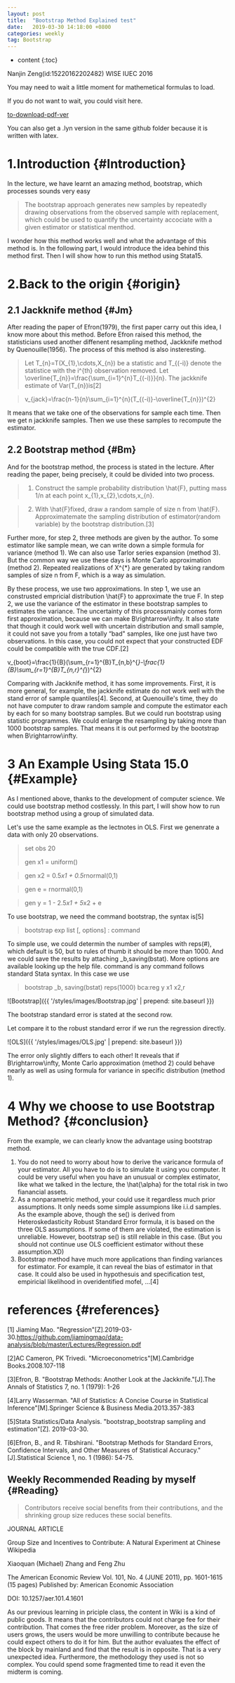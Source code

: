 ```yaml
---
layout: post
title:  "Bootstrap Method Explained test"
date:   2019-03-30 14:18:00 +0800
categories: weekly
tag: Bootstrap
---
```


* content
{:toc}

<script type="text/javascript" src="http://cdn.mathjax.org/mathjax/latest/MathJax.js?config=default"></script>


Nanjin Zeng(id:15220162202482) WISE IUEC 2016

You may need to wait a little moment for mathemetical formulas to load. 

If you do not want to wait, you could visit here.
 
[to-download-pdf-ver](https://github.com/NanjinZeng/Microeconometrics/blob/master/HW/2019-03-30-Bootstrap_Method_Explained.pdf)

You can also get a .lyn version in the same github folder because it is written with latex.

1.Introduction		{#Introduction}
====================================
In the lecture, we have learnt an amazing method, bootstrap, which processes sounds very easy
>The bootstrap approach generates new samples by repeatedly drawing observations from the observed sample with replacement, which could be used to quantify the uncertainty accociate with a given estimator or statistical menthod.

I wonder how this method works well and what the advantage of this method is. In the following part, I would introduce the idea behind this method first. Then I will show how to run this method using Stata15.


2.Back to the origin		{#origin}
====================================

2.1 Jackknife method	{#Jm}
------------------------------------
After reading the paper of Efron(1979), the first paper carry out this idea, I know more about this method. Before Efron raised this method, the statisticians used another diffenent resampling method, Jackknife method by Quenouille(1956). The process of this method is also insteresting.
>Let T_{n}=T(X_{1},\cdots,X_{n}) be a statistic and T_{(-i)} denote the statistice with the i^{th} observation removed. Let \overline{T_{n}}=\frac{\sum_{i=1}^{n}T_{(-i)}}{n}. The jackknife estimate of Var(T_{n})is[2]

>v_{jack}=\frac{n-1}{n}\sum_{i=1}^{n}(T_{(-i)}-\overline{T_{n}})^{2}

It means that we take one of the observations for sample each time. Then we get n jackknife samples. Then we use these samples to recompute the estimator.

2.2 Bootstrap method	{#Bm}
------------------------------------
And for the bootstrap method, the process is stated in the lecture. After reading the paper, being precisely, it could be divided into two process.
>1. Construct the sample probability distribution \hat{F}, putting mass 1/n at each point x_{1},x_{2},\cdots,x_{n}.

>2. With \hat{F}fixed, draw a random sample of size n from \hat{F}. Approximatemate the sampling distribution of estimator(random variable) by the bootstrap distribution.[3]

Further more, for step 2, three methods are given by the author. To some estimator like sample mean, we can write down a simple formula for variance (method 1). We can also use Tarlor series expansion (method 3). But the common way we use these days is Monte Carlo approximation (method 2). Repeated realizations of X^{*} are generated by taking random samples of size n from F, which is a way as simulation.

By these process, we use two approximations. In step 1, we use an construsted empricial distribution \hat{F} to approximate the true F. In step 2, we use the variance of the estimator in these bootstrap samples to estimates the variance. The uncertainty of this processmainly comes form first approximation, because we can make B\rightarrow\infty. It also state that though it could work well with uncertain distribution and small sample, it could not save you from a totally “bad" samples, like one just have two observations. In this case, you could not expect that your constructed EDF could be compatible with the true CDF.[2]

v_{boot}=\frac{1}{B}(\sum_{r=1}^{B}T_{n,b}^{*}-\frac{1}{B}\sum_{r=1}^{B}T_{n,r}^{*})^{2}

Comparing with Jackknife method, it has some improvements. First, it is more general, for example, the jackknife estimate do not work well with the stand error of sample quantiles[4]. Second, at Quenouille's time, they do not have computer to draw random sample and compute the estimator each by each for so many bootstrap samples. But we could run bootstrap using statistic programmes. We could enlarge the resampling by taking more than 1000 bootstrap samples. That means it is out performed by the bootstrap when B\rightarrow\infty.


3 An Example Using Stata 15.0		{#Example}
====================================
As I mentioned above, thanks to the development of computer science. We could use bootstrap method costlessly. In this part, I will show how to run bootstrap method using a group of simulated data.

Let's use the same example as the lectnotes in OLS. First we genenrate a data with only 20 observations.

>set obs 20
>
>gen x1 = uniform()

>gen x2 = 0.5*x1 + 0.5*rnormal(0,1)

>gen e = rnormal(0,1)

>gen y = 1 - 2.5*x1 + 5*x2 + e

To use bootstrap, we need the command bootstrap, the syntax is[5]
>bootstrap exp list [, options] : command

To simple use, we could determin the number of samples with reps(#), which default is 50, but to rules of thumb it should be more than 1000. And we could save the results by attaching _b,saving(bstat). More options are available looking up the help file. command is any command follows standard Stata syntax. In this case we use

>bootstrap _b, saving(bstat) reps(1000) bca:reg y x1 x2,r

![Bootstrap]({{ '/styles/images/Bootstrap.jpg' | prepend: site.baseurl  }})

The bootstrap standard error is stated at the second row.

Let compare it to the robust standard error if we run the regression directly.

![OLS]({{ '/styles/images/OLS.jpg' | prepend: site.baseurl  }})

The error only slightly differs to each other! It reveals that if B\rightarrow\infty, Monte Carlo approximation (method 2) could behave nearly as well as using formula for variance in specific distribution (method 1).

4 Why we choose to use Bootstrap Method?		{#conclusion}
====================================
From the example, we can clearly know the advantage using bootstrap method.

1. You do not need to worry about how to derive the varicance formula of your estimator. All you have to do is to simulate it using you computer. It could be very useful when you have an unusual or complex estimator, like what we talked in the lecture, the \hat{\alpha} for the total risk in two fianancial assets.
2. As a nonparametric method, your could use it regardless much prior assumptions. It only needs some simple assumpions like i.i.d samples. As the example above, though the se() is derived from Heteroskedasticity Robust Standard Error formula, it is based on the three OLS assumptions. If some of them are violated, the estimation is unreliable. However, bootstrap se() is still reliable in this case. (But you should not continue use OLS coefficient estimator without these assumption.XD)
3. Bootstrap method have much more applications than finding variances for estimator. For example, it can reveal the bias of estimator in that case. It could also be used in hypothesuis and specification test, empiricial likelihood in overidentified mofel, ...[4]

references		{#references}
====================================
[1] Jiaming Mao. "Regression"[Z].2019-03-30.https://github.com/jiamingmao/data-analysis/blob/master/Lectures/Regression.pdf

[2]AC Cameron, PK Trivedi. "Microeconometrics"[M].Cambridge Books.2008.107-118

[3]Efron, B. "Bootstrap Methods: Another Look at the Jackknife."[J].The Annals of Statistics 7, no. 1 (1979): 1-26

[4]Larry Wasserman. "All of Statistics: A Concise Course in Statistical Inference"[M].Springer Science & Business Media.2013.357-383

[5]Stata Statistics/Data Analysis. "bootstrap_bootstrap sampling and estimation"[Z]. 2019-03-30.

[6]Efron, B., and R. Tibshirani. "Bootstrap Methods for Standard Errors, Confidence Intervals, and Other Measures of Statistical Accuracy."[J].Statistical Science 1, no. 1 (1986): 54-75.

Weekly Recommended Reading by myself					{#Reading}
------------------------------------

>Contributors receive social benefits from their contributions, and the shrinking group size reduces these social benefits.

JOURNAL ARTICLE

Group Size and Incentives to Contribute: A Natural Experiment at Chinese Wikipedia

Xiaoquan (Michael) Zhang and Feng Zhu

The American Economic Review Vol. 101, No. 4 (JUNE 2011), pp. 1601-1615 (15 pages) Published by: American Economic Association

DOI: 10.1257/aer.101.4.1601

As our previous learning in priciple class, the content in Wiki is a kind of public goods. It means that the contributors could not charge fee for their contribution. That comes the free rider problem. Moreover, as the size of users grows, the users would be more unwilling to contribute because he could expect others to do it for him. But the author evaluates the effect of the block by mainland and find that the result is in opposite. That is a very unexpected idea. Furthermore, the methodology they used is not so complex. You could spend some fragmented time to read it even the midterm is coming.